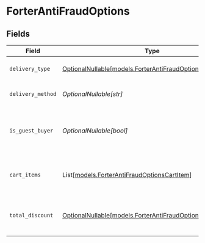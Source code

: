 # ForterAntiFraudOptions


## Fields

| Field                                                                                                          | Type                                                                                                           | Required                                                                                                       | Description                                                                                                    | Example                                                                                                        |
| -------------------------------------------------------------------------------------------------------------- | -------------------------------------------------------------------------------------------------------------- | -------------------------------------------------------------------------------------------------------------- | -------------------------------------------------------------------------------------------------------------- | -------------------------------------------------------------------------------------------------------------- |
| `delivery_type`                                                                                                | [OptionalNullable[models.ForterAntiFraudOptionsDeliveryType]](../models/forterantifraudoptionsdeliverytype.md) | :heavy_minus_sign:                                                                                             | The delivery type                                                                                              | DIGITAL                                                                                                        |
| `delivery_method`                                                                                              | *OptionalNullable[str]*                                                                                        | :heavy_minus_sign:                                                                                             | The delivery method                                                                                            |                                                                                                                |
| `is_guest_buyer`                                                                                               | *OptionalNullable[bool]*                                                                                       | :heavy_minus_sign:                                                                                             | Defines if this payment is made using guest checkout.                                                          | true                                                                                                           |
| `cart_items`                                                                                                   | List[[models.ForterAntiFraudOptionsCartItem](../models/forterantifraudoptionscartitem.md)]                     | :heavy_minus_sign:                                                                                             | A list of cart items details to pass to the Forter API.                                                        |                                                                                                                |
| `total_discount`                                                                                               | [OptionalNullable[models.ForterAntiFraudOptionsDiscount]](../models/forterantifraudoptionsdiscount.md)         | :heavy_minus_sign:                                                                                             | Information about the discount applied to this order.                                                          |                                                                                                                |